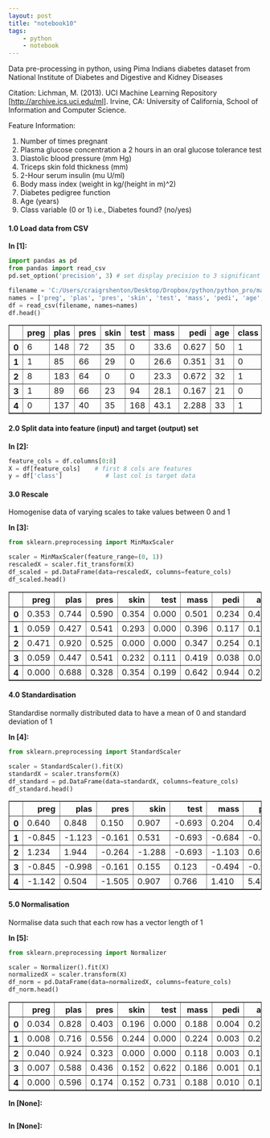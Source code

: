 ```yaml
---
layout: post
title: "notebook10"
tags:
    - python
    - notebook
---
```

Data pre-processing in python, using Pima Indians diabetes dataset from National Institute of Diabetes and Digestive and Kidney Diseases

Citation: Lichman, M. (2013). UCI Machine Learning Repository [http://archive.ics.uci.edu/ml]. Irvine, CA: University of California, School of Information and Computer Science.

Feature Information:

1. Number of times pregnant 
2. Plasma glucose concentration a 2 hours in an oral glucose tolerance test 
3. Diastolic blood pressure (mm Hg) 
4. Triceps skin fold thickness (mm) 
5. 2-Hour serum insulin (mu U/ml) 
6. Body mass index (weight in kg/(height in m)^2) 
7. Diabetes pedigree function 
8. Age (years) 
9. Class variable (0 or 1) i.e., Diabetes found? (no/yes)

#### 1.0 Load data from CSV

**In [1]:**

```python
import pandas as pd
from pandas import read_csv
pd.set_option('precision', 3) # set display precision to 3 significant figures

filename = 'C:/Users/craigrshenton/Desktop/Dropbox/python/python_pro/machine_learning_mastery_with_python/machine_learning_mastery_with_python_code/chapter_07/pima-indians-diabetes.data.csv'
names = ['preg', 'plas', 'pres', 'skin', 'test', 'mass', 'pedi', 'age', 'class']
df = read_csv(filename, names=names)
df.head()
```




<div>
<table border="1" class="dataframe">
  <thead>
    <tr style="text-align: right;">
      <th></th>
      <th>preg</th>
      <th>plas</th>
      <th>pres</th>
      <th>skin</th>
      <th>test</th>
      <th>mass</th>
      <th>pedi</th>
      <th>age</th>
      <th>class</th>
    </tr>
  </thead>
  <tbody>
    <tr>
      <th>0</th>
      <td>6</td>
      <td>148</td>
      <td>72</td>
      <td>35</td>
      <td>0</td>
      <td>33.6</td>
      <td>0.627</td>
      <td>50</td>
      <td>1</td>
    </tr>
    <tr>
      <th>1</th>
      <td>1</td>
      <td>85</td>
      <td>66</td>
      <td>29</td>
      <td>0</td>
      <td>26.6</td>
      <td>0.351</td>
      <td>31</td>
      <td>0</td>
    </tr>
    <tr>
      <th>2</th>
      <td>8</td>
      <td>183</td>
      <td>64</td>
      <td>0</td>
      <td>0</td>
      <td>23.3</td>
      <td>0.672</td>
      <td>32</td>
      <td>1</td>
    </tr>
    <tr>
      <th>3</th>
      <td>1</td>
      <td>89</td>
      <td>66</td>
      <td>23</td>
      <td>94</td>
      <td>28.1</td>
      <td>0.167</td>
      <td>21</td>
      <td>0</td>
    </tr>
    <tr>
      <th>4</th>
      <td>0</td>
      <td>137</td>
      <td>40</td>
      <td>35</td>
      <td>168</td>
      <td>43.1</td>
      <td>2.288</td>
      <td>33</td>
      <td>1</td>
    </tr>
  </tbody>
</table>
</div>



#### 2.0 Split data into feature (input) and target (output) set

**In [2]:**

```python
feature_cols = df.columns[0:8]
X = df[feature_cols]    # first 8 cols are features
y = df['class']            # last col is target data
```

#### 3.0 Rescale

Homogenise data of varying scales to take values between 0 and 1

**In [3]:**

```python
from sklearn.preprocessing import MinMaxScaler

scaler = MinMaxScaler(feature_range=(0, 1))
rescaledX = scaler.fit_transform(X)
df_scaled = pd.DataFrame(data=rescaledX, columns=feature_cols)
df_scaled.head()
```




<div>
<table border="1" class="dataframe">
  <thead>
    <tr style="text-align: right;">
      <th></th>
      <th>preg</th>
      <th>plas</th>
      <th>pres</th>
      <th>skin</th>
      <th>test</th>
      <th>mass</th>
      <th>pedi</th>
      <th>age</th>
    </tr>
  </thead>
  <tbody>
    <tr>
      <th>0</th>
      <td>0.353</td>
      <td>0.744</td>
      <td>0.590</td>
      <td>0.354</td>
      <td>0.000</td>
      <td>0.501</td>
      <td>0.234</td>
      <td>0.483</td>
    </tr>
    <tr>
      <th>1</th>
      <td>0.059</td>
      <td>0.427</td>
      <td>0.541</td>
      <td>0.293</td>
      <td>0.000</td>
      <td>0.396</td>
      <td>0.117</td>
      <td>0.167</td>
    </tr>
    <tr>
      <th>2</th>
      <td>0.471</td>
      <td>0.920</td>
      <td>0.525</td>
      <td>0.000</td>
      <td>0.000</td>
      <td>0.347</td>
      <td>0.254</td>
      <td>0.183</td>
    </tr>
    <tr>
      <th>3</th>
      <td>0.059</td>
      <td>0.447</td>
      <td>0.541</td>
      <td>0.232</td>
      <td>0.111</td>
      <td>0.419</td>
      <td>0.038</td>
      <td>0.000</td>
    </tr>
    <tr>
      <th>4</th>
      <td>0.000</td>
      <td>0.688</td>
      <td>0.328</td>
      <td>0.354</td>
      <td>0.199</td>
      <td>0.642</td>
      <td>0.944</td>
      <td>0.200</td>
    </tr>
  </tbody>
</table>
</div>



<!--more-->

#### 4.0 Standardisation

Standardise normally distributed data to have a mean of 0 and standard deviation of 1

**In [4]:**

```python
from sklearn.preprocessing import StandardScaler

scaler = StandardScaler().fit(X)
standardX = scaler.transform(X)
df_standard = pd.DataFrame(data=standardX, columns=feature_cols)
df_standard.head()
```




<div>
<table border="1" class="dataframe">
  <thead>
    <tr style="text-align: right;">
      <th></th>
      <th>preg</th>
      <th>plas</th>
      <th>pres</th>
      <th>skin</th>
      <th>test</th>
      <th>mass</th>
      <th>pedi</th>
      <th>age</th>
    </tr>
  </thead>
  <tbody>
    <tr>
      <th>0</th>
      <td>0.640</td>
      <td>0.848</td>
      <td>0.150</td>
      <td>0.907</td>
      <td>-0.693</td>
      <td>0.204</td>
      <td>0.468</td>
      <td>1.426</td>
    </tr>
    <tr>
      <th>1</th>
      <td>-0.845</td>
      <td>-1.123</td>
      <td>-0.161</td>
      <td>0.531</td>
      <td>-0.693</td>
      <td>-0.684</td>
      <td>-0.365</td>
      <td>-0.191</td>
    </tr>
    <tr>
      <th>2</th>
      <td>1.234</td>
      <td>1.944</td>
      <td>-0.264</td>
      <td>-1.288</td>
      <td>-0.693</td>
      <td>-1.103</td>
      <td>0.604</td>
      <td>-0.106</td>
    </tr>
    <tr>
      <th>3</th>
      <td>-0.845</td>
      <td>-0.998</td>
      <td>-0.161</td>
      <td>0.155</td>
      <td>0.123</td>
      <td>-0.494</td>
      <td>-0.921</td>
      <td>-1.042</td>
    </tr>
    <tr>
      <th>4</th>
      <td>-1.142</td>
      <td>0.504</td>
      <td>-1.505</td>
      <td>0.907</td>
      <td>0.766</td>
      <td>1.410</td>
      <td>5.485</td>
      <td>-0.020</td>
    </tr>
  </tbody>
</table>
</div>



#### 5.0 Normalisation

Normalise data such that each row has a vector length of 1

**In [5]:**

```python
from sklearn.preprocessing import Normalizer

scaler = Normalizer().fit(X)
normalizedX = scaler.transform(X)
df_norm = pd.DataFrame(data=normalizedX, columns=feature_cols)
df_norm.head()
```




<div>
<table border="1" class="dataframe">
  <thead>
    <tr style="text-align: right;">
      <th></th>
      <th>preg</th>
      <th>plas</th>
      <th>pres</th>
      <th>skin</th>
      <th>test</th>
      <th>mass</th>
      <th>pedi</th>
      <th>age</th>
    </tr>
  </thead>
  <tbody>
    <tr>
      <th>0</th>
      <td>0.034</td>
      <td>0.828</td>
      <td>0.403</td>
      <td>0.196</td>
      <td>0.000</td>
      <td>0.188</td>
      <td>0.004</td>
      <td>0.280</td>
    </tr>
    <tr>
      <th>1</th>
      <td>0.008</td>
      <td>0.716</td>
      <td>0.556</td>
      <td>0.244</td>
      <td>0.000</td>
      <td>0.224</td>
      <td>0.003</td>
      <td>0.261</td>
    </tr>
    <tr>
      <th>2</th>
      <td>0.040</td>
      <td>0.924</td>
      <td>0.323</td>
      <td>0.000</td>
      <td>0.000</td>
      <td>0.118</td>
      <td>0.003</td>
      <td>0.162</td>
    </tr>
    <tr>
      <th>3</th>
      <td>0.007</td>
      <td>0.588</td>
      <td>0.436</td>
      <td>0.152</td>
      <td>0.622</td>
      <td>0.186</td>
      <td>0.001</td>
      <td>0.139</td>
    </tr>
    <tr>
      <th>4</th>
      <td>0.000</td>
      <td>0.596</td>
      <td>0.174</td>
      <td>0.152</td>
      <td>0.731</td>
      <td>0.188</td>
      <td>0.010</td>
      <td>0.144</td>
    </tr>
  </tbody>
</table>
</div>



**In [None]:**

```python

```

**In [None]:**

```python

```
